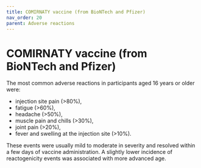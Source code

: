 ```yaml
---
title: COMIRNATY vaccine (from BioNTech and Pfizer)
nav_order: 20
parent: Adverse reactions
---
```


COMIRNATY vaccine (from BioNTech and Pfizer)
===========================================

The most common adverse reactions in participants aged 16 years or older were:

* injection site pain (>80%),
* fatigue (>60%),
* headache (>50%),
* muscle pain and chills (>30%),
* joint pain (>20%),
* fever and swelling at the injection site (>10%).

These events were usually mild to moderate in severity and resolved within a few days of vaccine administration. A slightly lower incidence of reactogenicity events was associated with more advanced age.

